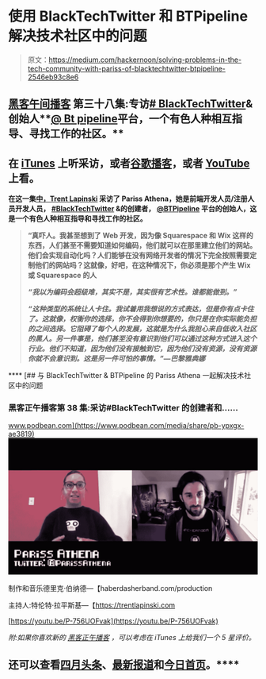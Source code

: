 # 使用 BlackTechTwitter 和 BTPipeline 解决技术社区中的问题

> 原文：<https://medium.com/hackernoon/solving-problems-in-the-tech-community-with-pariss-of-blacktechtwitter-btpipeline-2546eb93c8e6>

## **[**黑客午间播客**](https://podcast.hackernoon.com/) **第三十八集:专访**[**# BlackTechTwitter**](https://twitter.com/hashtag/BlackTechTwitter?src=hash)**&创始人**[**@ Bt pipeline**](https://twitter.com/BTPipeline)**平台，一个有色人种相互指导、寻找工作的社区。****

## **在 [iTunes](https://itunes.apple.com/us/podcast/product-iteration-with-hacker-noon-interim-cto-dane-lyons/id1436233955?i=1000421970409&mt=2) 上听采访，或者[谷歌播客](https://play.google.com/music/m/Dfuna5a4pzsmjr76bxabkxdrhim?t=Product_Iteration_with_Hacker_Noon_Interim_CTO_Dane_Lyons-Hacker_Noon_Podcast)，或者 [YouTube](https://youtu.be/P-756UOFvak) 上看。**

**在这一集[中，Trent Lapinski](/@trentlapinski) 采访了 Pariss Athena，她是前端开发人员/注册人员开发人员， [#BlackTechTwitter](https://twitter.com/hashtag/BlackTechTwitter?src=hash) &的创建者， [@BTPipeline](https://twitter.com/BTPipeline) 平台的创始人，这是一个有色人种相互指导和寻找工作的社区。**

> **“真吓人。我甚至想到了 Web 开发，因为像 Squarespace 和 Wix 这样的东西，人们甚至不需要知道如何编码，他们就可以在那里建立他们的网站。他们会实现自动化吗？人们能够在没有网络开发者的情况下完全按照需要定制他们的网站吗？这就像，好吧，在这种情况下，你必须是那个产生 Wix 或 Squarespace 的人**
> 
> *****“我以为编码会超级难，其实不是，其实很有艺术性。谁都能做到。”*****
> 
> *****“这种类型的系统让人卡住。我试着用我想说的方式表达，但是你有点卡住了。这就像，权衡你的选择，你不会得到你想要的，你只是在你实际能负担的之间选择。它阻碍了每个人的发展，这就是为什么我担心来自低收入社区的黑人。另一件事是，他们甚至没有意识到他们可以通过这种方式进入这个行业。他们不知道，因为他们没有接触到它，因为他们没有资源，没有资源你就不会意识到。这是另一件可怕的事情。”—巴黎雅典娜*****

****[](https://www.podbean.com/media/share/pb-ypxgx-ae3819) [## 与 BlackTechTwitter & BTPipeline 的 Pariss Athena 一起解决技术社区中的问题

### 黑客正午播客第 38 集:采访#BlackTechTwitter 的创建者和……

www.podbean.com](https://www.podbean.com/media/share/pb-ypxgx-ae3819) ![](img/4df23e886cb6e556ce7d8af52406af8e.png)

制作和音乐德里克·伯纳德—【haberdasherband.com/production 

主持人:特伦特·拉平斯基—【https://trentlapinski.com 

[https://youtu.be/P-756UOFvak](https://youtu.be/P-756UOFvak)

*附:如果你喜欢新的* [*黑客正午播客*](http://podcast.hackernoon.com/) *，可以考虑在 iTunes 上给我们一个 5 星评价。*

## 还可以查看[四月头条](https://hackernoon.com/archive/2019/04)、[最新报道](https://hackernoon.com/latest-tech-stories/home)和[今日首页](http://hackernoon.com/)。****